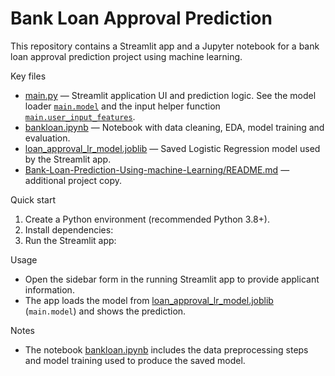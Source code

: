# Bank Loan Approval Prediction

This repository contains a Streamlit app and a Jupyter notebook for a bank loan approval prediction project using machine learning.

Key files
- [main.py](main.py) — Streamlit application UI and prediction logic. See the model loader [`main.model`](main.py) and the input helper function [`main.user_input_features`](main.py).
- [bankloan.ipynb](bankloan.ipynb) — Notebook with data cleaning, EDA, model training and evaluation.
- [loan_approval_lr_model.joblib](loan_approval_lr_model.joblib) — Saved Logistic Regression model used by the Streamlit app.
- [Bank-Loan-Prediction-Using-machine-Learning/README.md](Bank-Loan-Prediction-Using-machine-Learning/README.md) — additional project copy.

Quick start

1. Create a Python environment (recommended Python 3.8+).
2. Install dependencies:
3.  Run the Streamlit app:
   
Usage
- Open the sidebar form in the running Streamlit app to provide applicant information.
- The app loads the model from [loan_approval_lr_model.joblib](loan_approval_lr_model.joblib) (`main.model`) and shows the prediction.

Notes
- The notebook [bankloan.ipynb](bankloan.ipynb) includes the data preprocessing steps and model training used to produce the saved model.

